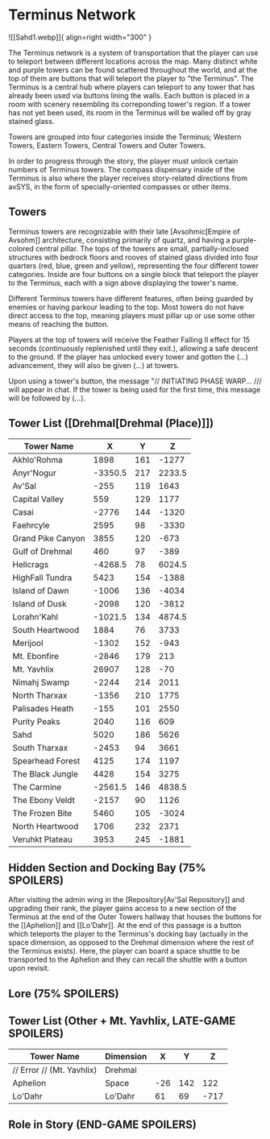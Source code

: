 # Terminus Network

![[Sahd1.webp]]{ align=right width="300" }

The Terminus network is a system of transportation that the player can use to teleport between different locations across the map. Many distinct white and purple towers can be found scattered throughout the world, and at the top of them are buttons that will teleport the player to "the Terminus". The Terminus is a central hub where players can teleport to any tower that has already been used via buttons lining the walls. Each button is placed in a room with scenery resembling its correponding tower's region. If a tower has not yet been used, its room in the Terminus will be walled off by gray stained glass.

Towers are grouped into four categories inside the Terminus; Western Towers, Eastern Towers, Central Towers and Outer Towers.

In order to progress through the story, the player must unlock certain numbers of Terminus towers. The compass dispensary inside of the Terminus is also where the player receives story-related directions from avSYS, in the form of specially-oriented compasses or other items.

## Towers

Terminus towers are recognizable with their late [Avsohmic[Empire of Avsohm]] architecture, consisting primarily of quartz, and having a purple-colored central pillar. The tops of the towers are small, partially-inclosed structures with bedrock floors and rooves of stained glass divided into four quarters (red, blue, green and yellow), representing the four different tower categories. Inside are four buttons on a single block that teleport the player to the Terminus, each with a sign above displaying the tower's name. 

Different Terminus towers have different features, often being guarded by enemies or having parkour leading to the top. Most towers do not have direct access to the top, meaning players must pillar up or use some other means of reaching the button.

Players at the top of towers will receive the Feather Falling II effect for 15 seconds (continuously replenished until 
they exit.), allowing a safe descent to the ground. If the player has unlocked every tower and gotten the (*...*) advancement, they will also be given (*...*) at towers.

Upon using a tower's button, the message "// INITIATING PHASE WARP... /// will appear in chat. If the tower is being used for the first time, this message will be followed by (*...*).

## Tower List ([Drehmal[Drehmal (Place)]])

|      Tower Name      |  X  | Y |  Z  |
|------------------------|-------|-----|-------|
| Akhlo'Rohma              | 1898    | 161   | -1277   |
| Anyr'Nogur               | -3350.5 | 217   | 2233.5  |
| Av'Sal                   | -255    | 119   | 1643    |
| Capital Valley           | 559     | 129   | 1177    |
| Casai                    | -2776   | 144   | -1320   |
| Faehrcyle                | 2595    | 98    | -3330   |
| Grand Pike Canyon        | 3855    | 120   | -673    |
| Gulf of Drehmal          | 460     | 97    | -389    |
| Hellcrags            | -4268.5 | 78    | 6024.5  |
| HighFall Tundra          | 5423    | 154   | -1388   |
| Island of Dawn           | -1006   | 136   | -4034   |
| Island of Dusk           | -2098   | 120   | -3812   |
| Lorahn'Kahl              | -1021.5 | 134   | 4874.5  |
| South Heartwood          | 1884    | 76    | 3733    |
| Merijool                 | -1302   | 152   | -943    |
| Mt. Ebonfire           | -2846   | 179   | 213     |
| Mt. Yavhlix              | 26907   | 128   | -70     |
| Nimahj Swamp             | -2244   | 214   | 2011    |
| North Tharxax            | -1356   | 210   | 1775    |
| Palisades Heath          | -155    | 101   | 2550    |
| Purity Peaks             | 2040    | 116   | 609     |
| Sahd                     | 5020    | 186   | 5626    |
| South Tharxax            | -2453   | 94    | 3661    |
| Spearhead Forest         | 4125    | 174   | 1197    |
| The Black Jungle         | 4428    | 154   | 3275    |
| The Carmine              | -2561.5 | 146   | 4838.5  |
| The Ebony Veldt          | -2157   | 90    | 1126    |
| The Frozen Bite          | 5460    | 105   | -3024   |
| North Heartwood            | 1706    | 232   | 2371    |
| Veruhkt Plateau          | 3953    | 245   | -1881   |

## Hidden Section and Docking Bay (75% SPOILERS)

After visiting the admin wing in the [Repository[Av'Sal Repository]] and upgrading their rank, the player gains access to a new section of the Terminus at the end of the Outer Towers hallway that houses the buttons for the [[Aphelion]] and [[Lo'Dahr]]. At the end of this passage is a button which teleports the player to the Terminus's docking bay (actually in the space dimension, as opposed to the Drehmal dimension where the rest of the Terminus exists). Here, the player can board a space shuttle to be transported to the Aphelion and they can recall the shuttle with a button upon revisit.

## Lore (75% SPOILERS)



## Tower List (Other + Mt. Yavhlix, LATE-GAME SPOILERS)

| Tower Name | Dimension | X | Y | Z |
|-|-|-|-|-|
| // Error // (Mt. Yavhlix) | Drehmal | | | |
| Aphelion | Space | -26 | 142 | 122 |
| Lo'Dahr | Lo'Dahr | 61 | 69 | -717 |

## Role in Story (END-GAME SPOILERS)


